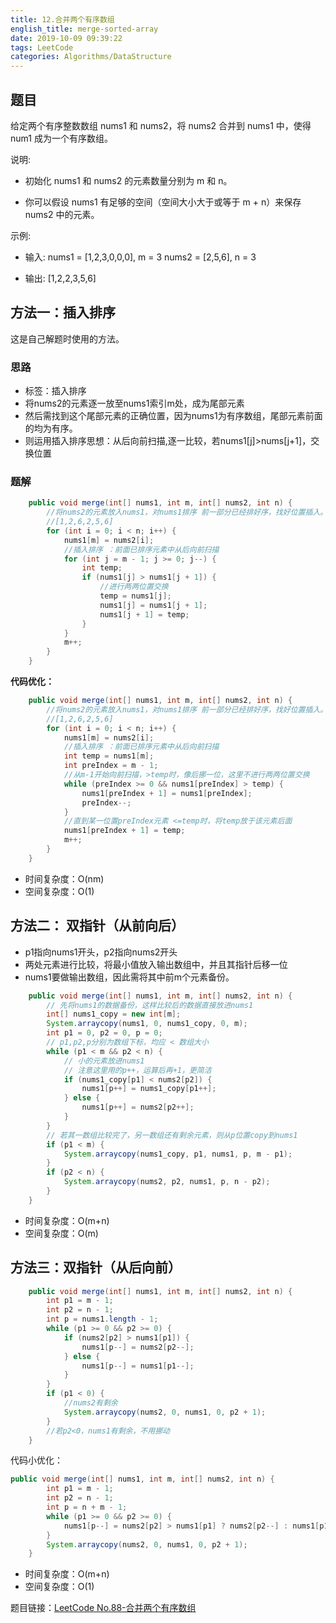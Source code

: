 ```yaml
---
title: 12.合并两个有序数组
english_title: merge-sorted-array
date: 2019-10-09 09:39:22
tags: LeetCode
categories: Algorithms/DataStructure
---
```


## 题目

给定两个有序整数数组 nums1 和 nums2，将 nums2 合并到 nums1 中，使得 num1 成为一个有序数组。

说明:

* 初始化 nums1 和 nums2 的元素数量分别为 m 和 n。

* 你可以假设 nums1 有足够的空间（空间大小大于或等于 m + n）来保存 nums2 中的元素。

示例:

* 输入:
  nums1 = [1,2,3,0,0,0], m = 3
  nums2 = [2,5,6],       n = 3

* 输出: [1,2,2,3,5,6]

## 方法一：插入排序
这是自己解题时使用的方法。
### 思路
* 标签：插入排序
* 将nums2的元素逐一放至nums1索引m处，成为尾部元素
* 然后需找到这个尾部元素的正确位置，因为nums1为有序数组，尾部元素前面的均为有序。
* 则运用插入排序思想：从后向前扫描,逐一比较，若nums1[j]>nums[j+1]，交换位置
### 题解

```java
    public void merge(int[] nums1, int m, int[] nums2, int n) {
        //将nums2的元素放入nums1，对nums1排序 前一部分已经排好序，找好位置插入。
        //[1,2,6,2,5,6]
        for (int i = 0; i < n; i++) {
            nums1[m] = nums2[i];
            //插入排序 ：前面已排序元素中从后向前扫描
            for (int j = m - 1; j >= 0; j--) {
                int temp;
                if (nums1[j] > nums1[j + 1]) {
                    //进行两两位置交换
                    temp = nums1[j];
                    nums1[j] = nums1[j + 1];
                    nums1[j + 1] = temp;
                }
            }
            m++;
        }
    }
```

**代码优化：**

```java
    public void merge(int[] nums1, int m, int[] nums2, int n) {
        //将nums2的元素放入nums1，对nums1排序 前一部分已经排好序，找好位置插入。
        //[1,2,6,2,5,6]
        for (int i = 0; i < n; i++) {
            nums1[m] = nums2[i];
            //插入排序 ：前面已排序元素中从后向前扫描
            int temp = nums1[m];
            int preIndex = m - 1;
            //从m-1开始向前扫描，>temp时，像后挪一位，这里不进行两两位置交换
            while (preIndex >= 0 && nums1[preIndex] > temp) {
                nums1[preIndex + 1] = nums1[preIndex];
                preIndex--;
            }
            //直到某一位置preIndex元素 <=temp时，将temp放于该元素后面
            nums1[preIndex + 1] = temp;
            m++;
        }
    }
```

* 时间复杂度：O(nm)
* 空间复杂度：O(1)



## 方法二： 双指针（从前向后）

* p1指向nums1开头，p2指向nums2开头
* 两处元素进行比较，将最小值放入输出数组中，并且其指针后移一位
* nums1要做输出数组，因此需将其中前m个元素备份。

```java
    public void merge(int[] nums1, int m, int[] nums2, int n) {
        // 先将nums1的数据备份，这样比较后的数据直接放进nums1
        int[] nums1_copy = new int[m];
        System.arraycopy(nums1, 0, nums1_copy, 0, m);
        int p1 = 0, p2 = 0, p = 0;
        // p1,p2,p分别为数组下标，均应 < 数组大小
        while (p1 < m && p2 < n) {
            // 小的元素放进nums1
            // 注意这里用的p++，运算后再+1，更简洁
            if (nums1_copy[p1] < nums2[p2]) {
                nums1[p++] = nums1_copy[p1++];
            } else {
                nums1[p++] = nums2[p2++];
            }
        }
        // 若其一数组比较完了，另一数组还有剩余元素，则从p位置copy到nums1
        if (p1 < m) {
            System.arraycopy(nums1_copy, p1, nums1, p, m - p1);
        }
        if (p2 < n) {
            System.arraycopy(nums2, p2, nums1, p, n - p2);
        }
    }
```

* 时间复杂度：O(m+n)
* 空间复杂度：O(m)

## 方法三：双指针（从后向前）

```java
    public void merge(int[] nums1, int m, int[] nums2, int n) {
        int p1 = m - 1;
        int p2 = n - 1;
        int p = nums1.length - 1;
        while (p1 >= 0 && p2 >= 0) {
            if (nums2[p2] > nums1[p1]) {
                nums1[p--] = nums2[p2--];
            } else {
                nums1[p--] = nums1[p1--];
            }
        }
        if (p1 < 0) {
            //nums2有剩余
            System.arraycopy(nums2, 0, nums1, 0, p2 + 1);
        }
        //若p2<0，nums1有剩余，不用挪动
    }
```

代码小优化：

```java
public void merge(int[] nums1, int m, int[] nums2, int n) {
        int p1 = m - 1;
        int p2 = n - 1;
        int p = n + m - 1;
        while (p1 >= 0 && p2 >= 0) {
            nums1[p--] = nums2[p2] > nums1[p1] ? nums2[p2--] : nums1[p1--];
        }
        System.arraycopy(nums2, 0, nums1, 0, p2 + 1);
    }
```

* 时间复杂度：O(m+n)
* 空间复杂度：O(1)

题目链接：[LeetCode No.88-合并两个有序数组](https://leetcode-cn.com/problems/merge-sorted-array)

















